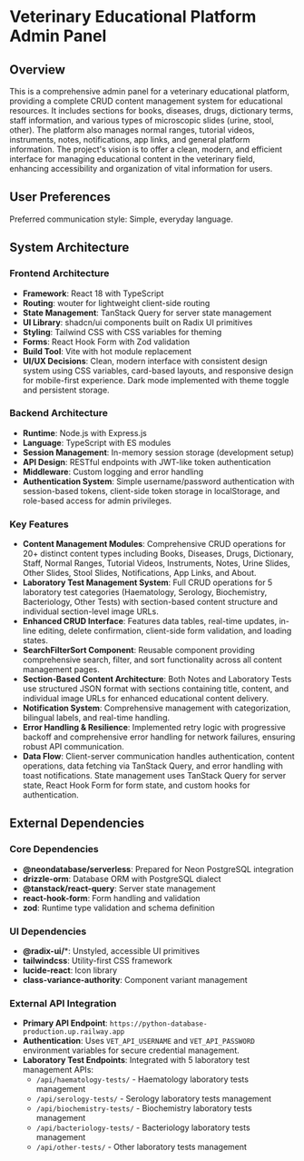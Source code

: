 # Veterinary Educational Platform Admin Panel

## Overview

This is a comprehensive admin panel for a veterinary educational platform, providing a complete CRUD content management system for educational resources. It includes sections for books, diseases, drugs, dictionary terms, staff information, and various types of microscopic slides (urine, stool, other). The platform also manages normal ranges, tutorial videos, instruments, notes, notifications, app links, and general platform information. The project's vision is to offer a clean, modern, and efficient interface for managing educational content in the veterinary field, enhancing accessibility and organization of vital information for users.

## User Preferences

Preferred communication style: Simple, everyday language.

## System Architecture

### Frontend Architecture
- **Framework**: React 18 with TypeScript
- **Routing**: wouter for lightweight client-side routing
- **State Management**: TanStack Query for server state management
- **UI Library**: shadcn/ui components built on Radix UI primitives
- **Styling**: Tailwind CSS with CSS variables for theming
- **Forms**: React Hook Form with Zod validation
- **Build Tool**: Vite with hot module replacement
- **UI/UX Decisions**: Clean, modern interface with consistent design system using CSS variables, card-based layouts, and responsive design for mobile-first experience. Dark mode implemented with theme toggle and persistent storage.

### Backend Architecture
- **Runtime**: Node.js with Express.js
- **Language**: TypeScript with ES modules
- **Session Management**: In-memory session storage (development setup)
- **API Design**: RESTful endpoints with JWT-like token authentication
- **Middleware**: Custom logging and error handling
- **Authentication System**: Simple username/password authentication with session-based tokens, client-side token storage in localStorage, and role-based access for admin privileges.

### Key Features
- **Content Management Modules**: Comprehensive CRUD operations for 20+ distinct content types including Books, Diseases, Drugs, Dictionary, Staff, Normal Ranges, Tutorial Videos, Instruments, Notes, Urine Slides, Other Slides, Stool Slides, Notifications, App Links, and About.
- **Laboratory Test Management System**: Full CRUD operations for 5 laboratory test categories (Haematology, Serology, Biochemistry, Bacteriology, Other Tests) with section-based content structure and individual section-level image URLs.
- **Enhanced CRUD Interface**: Features data tables, real-time updates, in-line editing, delete confirmation, client-side form validation, and loading states.
- **SearchFilterSort Component**: Reusable component providing comprehensive search, filter, and sort functionality across all content management pages.
- **Section-Based Content Architecture**: Both Notes and Laboratory Tests use structured JSON format with sections containing title, content, and individual image URLs for enhanced educational content delivery.
- **Notification System**: Comprehensive management with categorization, bilingual labels, and real-time handling.
- **Error Handling & Resilience**: Implemented retry logic with progressive backoff and comprehensive error handling for network failures, ensuring robust API communication.
- **Data Flow**: Client-server communication handles authentication, content operations, data fetching via TanStack Query, and error handling with toast notifications. State management uses TanStack Query for server state, React Hook Form for form state, and custom hooks for authentication.

## External Dependencies

### Core Dependencies
- **@neondatabase/serverless**: Prepared for Neon PostgreSQL integration
- **drizzle-orm**: Database ORM with PostgreSQL dialect
- **@tanstack/react-query**: Server state management
- **react-hook-form**: Form handling and validation
- **zod**: Runtime type validation and schema definition

### UI Dependencies
- **@radix-ui/***: Unstyled, accessible UI primitives
- **tailwindcss**: Utility-first CSS framework
- **lucide-react**: Icon library
- **class-variance-authority**: Component variant management

### External API Integration
- **Primary API Endpoint**: `https://python-database-production.up.railway.app`
- **Authentication**: Uses `VET_API_USERNAME` and `VET_API_PASSWORD` environment variables for secure credential management.
- **Laboratory Test Endpoints**: Integrated with 5 laboratory test management APIs:
  - `/api/haematology-tests/` - Haematology laboratory tests management
  - `/api/serology-tests/` - Serology laboratory tests management  
  - `/api/biochemistry-tests/` - Biochemistry laboratory tests management
  - `/api/bacteriology-tests/` - Bacteriology laboratory tests management
  - `/api/other-tests/` - Other laboratory tests management